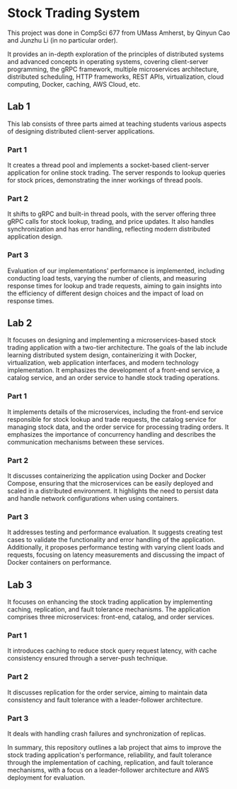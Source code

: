 # Stock Trading System

This project was done in CompSci 677 from UMass Amherst, by Qinyun Cao and Junzhu Li (in no particular order).

It provides an in-depth exploration of the principles of distributed systems and advanced concepts in operating systems, covering client-server programming, the gRPC framework, multiple microservices architecture, distributed scheduling, HTTP frameworks, REST APIs, virtualization, cloud computing, Docker, caching, AWS Cloud, etc.


## Lab 1
This lab consists of three parts aimed at teaching students various aspects of designing distributed client-server applications. 
### Part 1
It creates a thread pool and implements a socket-based client-server application for online stock trading. The server responds to lookup queries for stock prices, demonstrating the inner workings of thread pools. 

### Part 2 
It shifts to gRPC and built-in thread pools, with the server offering three gRPC calls for stock lookup, trading, and price updates. It also handles synchronization and has error handling, reflecting modern distributed application design. 
### Part 3
Evaluation of our implementations' performance is implemented, including conducting load tests, varying the number of clients, and measuring response times for lookup and trade requests, aiming to gain insights into the efficiency of different design choices and the impact of load on response times.

## Lab 2
It focuses on designing and implementing a microservices-based stock trading application with a two-tier architecture. The goals of the lab include learning distributed system design, containerizing it with Docker, virtualization, web application interfaces, and modern technology implementation. It emphasizes the development of a front-end service, a catalog service, and an order service to handle stock trading operations.

### Part 1
It implements details of the microservices, including the front-end service responsible for stock lookup and trade requests, the catalog service for managing stock data, and the order service for processing trading orders. It emphasizes the importance of concurrency handling and describes the communication mechanisms between these services.

### Part 2 
It discusses containerizing the application using Docker and Docker Compose, ensuring that the microservices can be easily deployed and scaled in a distributed environment. It highlights the need to persist data and handle network configurations when using containers.

### Part 3 
It addresses testing and performance evaluation. It suggests creating test cases to validate the functionality and error handling of the application. Additionally, it proposes performance testing with varying client loads and requests, focusing on latency measurements and discussing the impact of Docker containers on performance.


## Lab 3
It focuses on enhancing the stock trading application by implementing caching, replication, and fault tolerance mechanisms. The application comprises three microservices: front-end, catalog, and order services. 
### Part 1 
It introduces caching to reduce stock query request latency, with cache consistency ensured through a server-push technique. 
### Part 2 
It discusses replication for the order service, aiming to maintain data consistency and fault tolerance with a leader-follower architecture. 
### Part 3 
It deals with handling crash failures and synchronization of replicas.

In summary, this repository outlines a lab project that aims to improve the stock trading application's performance, reliability, and fault tolerance through the implementation of caching, replication, and fault tolerance mechanisms, with a focus on a leader-follower architecture and AWS deployment for evaluation.
